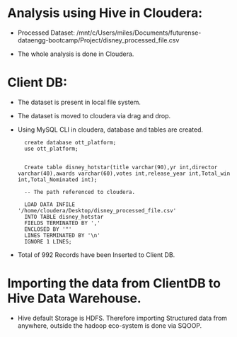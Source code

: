 # Analysis using Hive in Cloudera:

- Processed Dataset: /mnt/c/Users/miles/Documents/futurense-dataengg-bootcamp/Project/disney_processed_file.csv

- The whole analysis is done in Cloudera.

# Client DB:

- The dataset is present in local file system. 
- The dataset is moved to cloudera via drag and drop.
- Using MySQL CLI in cloudera, database and tables are created.

        create database ott_platform;
        use ott_platform;
        
        
        Create table disney_hotstar(title varchar(90),yr int,director varchar(40),awards varchar(60),votes int,release_year int,Total_win int,Total_Nominated int);
        
        -- The path referenced to cloudera.
        
        LOAD DATA INFILE '/home/cloudera/Desktop/disney_processed_file.csv'
        INTO TABLE disney_hotstar
        FIELDS TERMINATED BY ','
        ENCLOSED BY '"'
        LINES TERMINATED BY '\n'
        IGNORE 1 LINES; 

- Total of 992 Records have been Inserted to Client DB.

# Importing the data from ClientDB to Hive Data Warehouse.

- Hive default Storage is HDFS. Therefore importing Structured data from anywhere, outside the hadoop eco-system is done via SQOOP.

